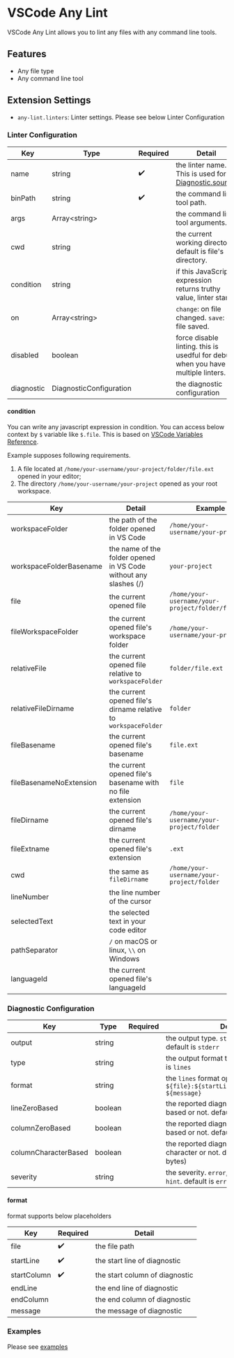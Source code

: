 # VSCode Any Lint

VSCode Any Lint allows you to lint any files with any command line tools.

## Features

* Any file type
* Any command line tool

## Extension Settings


* `any-lint.linters`: Linter settings. Please see below Linter Configuration

### Linter Configuration

| Key        | Type                    | Required           | Detail                                                                           |
| ---------- | ----------------------- | ------------------ | -------------------------------------------------------------------------------- |
| name       | string                  | :heavy_check_mark: | the linter name. This is used for [Diagnostic.source][1].                        |
| binPath    | string                  | :heavy_check_mark: | the command line tool path.                                                      |
| args       | Array\<string\>         |                    | the command line tool arguments.                                                 |
| cwd        | string                  |                    | the current working directory. default is file's directory.                      |
| condition  | string                  |                    | if this JavaScript expression returns truthy value, linter starts.               |
| on         | Array\<string\>         |                    | `change`: on file changed. `save`: on file saved.                                |
| disabled   | boolean                 |                    | force disable linting. this is usedful for debug when you have multiple linters. |
| diagnostic | DiagnosticConfiguration |                    | the diagnostic configuration                                                     |

#### condition

You can write any javascript expression in condition.
You can access below context by `$` variable like `$.file`. This is based on [VSCode Variables Reference][2].

Example supposes following requirements.

1. A file located at `/home/your-username/your-project/folder/file.ext` opened in your editor;
2. The directory `/home/your-username/your-project` opened as your root workspace.

| Key                     | Detail                                                           | Example                                            |
| ----------------------- | ---------------------------------------------------------------- | -------------------------------------------------- |
| workspaceFolder         | the path of the folder opened in VS Code                         | `/home/your-username/your-project`                 |
| workspaceFolderBasename | the name of the folder opened in VS Code without any slashes (/) | `your-project`                                     |
| file                    | the current opened file                                          | `/home/your-username/your-project/folder/file.ext` |
| fileWorkspaceFolder     | the current opened file's workspace folder                       | `/home/your-username/your-project`                 |
| relativeFile            | the current opened file relative to `workspaceFolder`            | `folder/file.ext`                                  |
| relativeFileDirname     | the current opened file's dirname relative to `workspaceFolder`  | `folder`                                           |
| fileBasename            | the current opened file's basename                               | `file.ext`                                         |
| fileBasenameNoExtension | the current opened file's basename with no file extension        | `file`                                             |
| fileDirname             | the current opened file's dirname                                | `/home/your-username/your-project/folder`          |
| fileExtname             | the current opened file's extension                              | `.ext`                                             |
| cwd                     | the same as `fileDirname`                                        | `/home/your-username/your-project/folder`          |
| lineNumber              | the line number of the cursor                                    |                                                    |
| selectedText            | the selected text in your code editor                            |                                                    |
| pathSeparator           | `/` on macOS or linux, `\\` on Windows                           |                                                    |
| languageId              | the current opened file's languageId                             |                                                    |

### Diagnostic Configuration

| Key                  | Type    | Required | Detail                                                                                   |
| -------------------- | ------- | -------- | ---------------------------------------------------------------------------------------- |
| output               | string  |          | the output type. `stdout` or `stderr`. default is `stderr`                               |
| type                 | string  |          | the output format type. `lines`. default is `lines`                                      |
| format               | string  |          | the `lines` format option. default is `${file}:${startLine}:${startColumn}: ${message}`  |
| lineZeroBased        | boolean |          | the reported diagnostic line is zero based or not. default is `false`                    |
| columnZeroBased      | boolean |          | the reported diagnostic column is zero based or not. default is `false`                  |
| columnCharacterBased | boolean |          | the reported diagnostic column unit is character or not. default is `false` (i.e. bytes) |
| severity             | string  |          | the severity. `error`, `warning`, `info` or `hint`. default is `error`                   |

#### format

format supports below placeholders

| Key         | Required           | Detail                         |
| ----------- | ------------------ | ------------------------------ |
| file        | :heavy_check_mark: | the file path                  |
| startLine   | :heavy_check_mark: | the start line of diagnostic   |
| startColumn | :heavy_check_mark: | the start column of diagnostic |
| endLine     |                    | the end line of diagnostic     |
| endColumn   |                    | the end column of diagnostic   |
| message     |                    | the message of diagnostic      |

### Examples

Please see [examples][3]

[1]:https://code.visualstudio.com/api/references/vscode-api#Diagnostic
[2]:https://code.visualstudio.com/docs/editor/variables-reference
[3]:https://github.com/tamayika/vscode-any-lint/tree/main/examples
